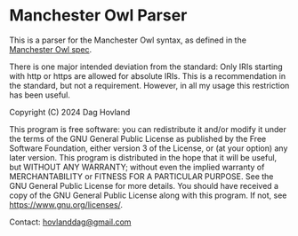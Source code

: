 # Manchester Owl Parser

This is a parser for the Manchester Owl syntax, as defined in the [Manchester Owl spec](https://www.w3.org/TR/owl2-manchester-syntax/).

There is one major intended deviation from the standard: Only IRIs starting with http or https are allowed for absolute IRIs. 
This is a recommendation in the standard, but not a requirement. However, in all my usage this restriction has been useful.


Copyright (C) 2024 Dag Hovland

This program is free software: you can redistribute it and/or modify it under the terms of the GNU General Public License as published by the Free Software Foundation, either version 3 of the License, or (at your option) any later version.
This program is distributed in the hope that it will be useful, but WITHOUT ANY WARRANTY; without even the implied warranty of MERCHANTABILITY or FITNESS FOR A PARTICULAR PURPOSE. See the GNU General Public License for more details.
You should have received a copy of the GNU General Public License along with this program. If not, see <https://www.gnu.org/licenses/>.

Contact: hovlanddag@gmail.com
